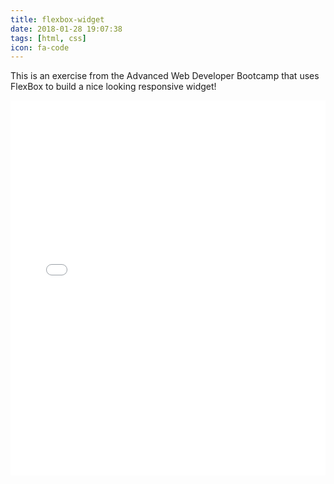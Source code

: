 ```yaml
---
title: flexbox-widget
date: 2018-01-28 19:07:38
tags: [html, css]
icon: fa-code
---
```


This is an exercise from the Advanced Web Developer Bootcamp that uses FlexBox to build a nice looking responsive widget!

<iframe width="100%" height="600" src="//jsfiddle.net/chk04z2j/embedded/html,css,result/" allowpaymentrequest allowfullscreen="allowfullscreen" frameborder="0"></iframe>